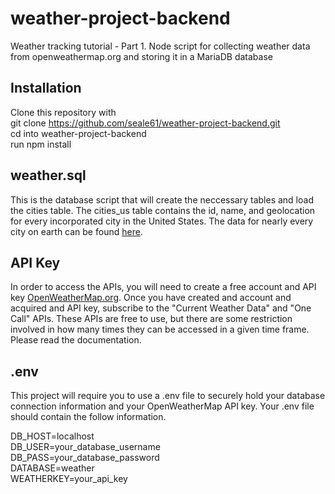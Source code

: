 # weather-project-backend
Weather tracking tutorial - Part 1. Node script for collecting weather data from openweathermap.org and storing it in a MariaDB database  

## Installation
Clone this repository with  
git clone <https://github.com/seale61/weather-project-backend.git>  
cd into weather-project-backend  
run npm install  
  
## weather.sql
This is the database script that will create the neccessary tables and load the cities table. The cities_us table contains the id, name, and geolocation for every incorporated city in the United States. The data for nearly every city on earth can be found [here](http://bulk.openweathermap.org/sample/city.list.json.gz).  

## API Key
In order to access the APIs, you will need to create a free account and API key [OpenWeatherMap.org](https://home.openweathermap.org). Once you have created and account and acquired and API key, subscribe to the "Current Weather Data" and "One Call" APIs. These APIs are free to use, but there are some restriction involved in how many times they can be accessed in a given time frame. Please read the documentation.  

## .env
This project will require you to use a .env file to securely hold your database connection information and your OpenWeatherMap API key. Your .env file should contain the follow information.
  
DB_HOST=localhost  
DB_USER=your_database_username  
DB_PASS=your_database_password  
DATABASE=weather  
WEATHERKEY=your_api_key   


